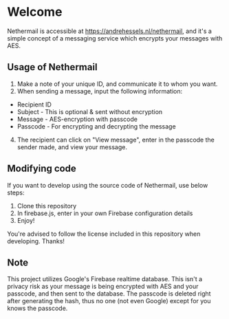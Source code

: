 # Welcome
Nethermail is accessible at https://andrehessels.nl/nethermail, and it's a simple concept of a messaging service which encrypts your messages with AES.

## Usage of Nethermail
1. Make a note of your unique ID, and communicate it to whom you want.
2. When sending a message, input the following information:
  - Recipient ID
  - Subject - This is optional & sent without encryption
  - Message - AES-encryption with passcode
  - Passcode - For encrypting and decrypting the message
4. The recipient can click on "View message", enter in the passcode the sender made, and view your message.

## Modifying code
If you want to develop using the source code of Nethermail, use below steps:
1. Clone this repository
2. In firebase.js, enter in your own Firebase configuration details
3. Enjoy!

You're advised to follow the license included in this repository when developing. Thanks!

## Note
This project utilizes Google's Firebase realtime database. This isn't a privacy risk as your message is being encrypted with AES and your passcode, and then sent to the database. The passcode is deleted right after generating the hash, thus no one (not even Google) except for you knows the passcode.
